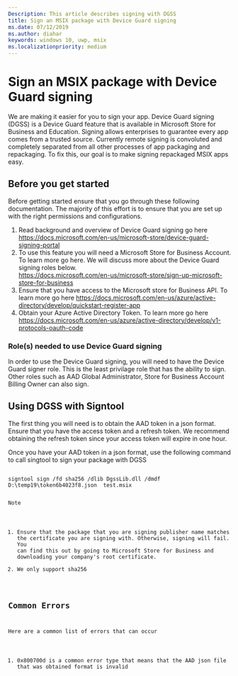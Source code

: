 ```yaml
---
Description: This article describes signing with DGSS
title: Sign an MSIX package with Device Guard signing
ms.date: 07/12/2019
ms.author: diahar
keywords: windows 10, uwp, msix
ms.localizationpriority: medium
---
```

# Sign an MSIX package with Device Guard signing
We are making it easier for you to sign your app. Device Guard signing (DGSS) is a Device Guard feature that is available in Microsoft Store for Business and Education. Signing allows enterprises to guarantee every app comes from a trusted source. Currently remote signing is convoluted and completely separated from all other processes of app packaging and repackaging. To fix this, our goal is to make signing repackaged MSIX apps easy.

## Before you get started 
Before getting started ensure that you go through these following documentation. The majority of this effort is to ensure that you are set up with the right permissions and configurations. 
1. Read background and overview of Device Guard signing go here https://docs.microsoft.com/en-us/microsoft-store/device-guard-signing-portal
2. To use this feature you will need a Microsoft Store for Business Account. To learn more go here. We will discuss more about the Device Guard signing roles below.  
https://docs.microsoft.com/en-us/microsoft-store/sign-up-microsoft-store-for-business
3. Ensure that you have access to the Microsoft store for Business API. To learn more go here https://docs.microsoft.com/en-us/azure/active-directory/develop/quickstart-register-app
4. Obtain your Azure Active Directory Token. To learn more go here https://docs.microsoft.com/en-us/azure/active-directory/develop/v1-protocols-oauth-code

### Role(s) needed to use Device Guard signing 
In order to use the Device Guard signing, you will need to have the Device Guard signer role. This is the least privilage role that has the ability to sign. Other roles such as AAD Global Administrator, Store for Business Account Billing Owner can also sign. 

## Using DGSS with Signtool 
The first thing you will need is to obtain the AAD token in a json format. Ensure that you have the access token and a refresh token. We recommend obtaining the refresh token since your access token will expire in one hour. 

Once you have your AAD token in a json format, use the following command to call singtool to sign your package with DGSS

<Code>
signtool sign /fd sha256 /dlib DgssLib.dll /dmdf D:\temp19\token6b4023f8.json  test.msix
  
Note
1. Ensure that the package that you are signing publisher name matches the certificate you are signing with. Otherwise, signing will fail. You can find this out by going to Microsoft Store for Business and downloading your company's root certificate. 
2. We only support sha256

## Common Errors 
Here are a common list of errors that can occur
1. 0x800700d is a common error type that means that the AAD json file that was obtained format is invalid


